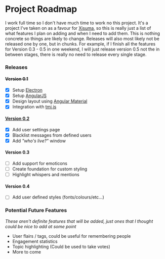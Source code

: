 # Project Roadmap
I work full time so I don't have much time to work no this project. It's a project I've taken on as a favour for [Xisuma](https://www.twitch.tv/xisuma),
so this is really just a list of what features I plan on adding and when I need to add them.
This is nothing concrete so things are likely to change.
Releases will also most likely not be released one by one, but in chunks.
For example, if I finish all the features for Version 0.3 - 0.5 in one weekend, I will just release
version 0.5 not the in between stages, there is really no need to release every single stage.

### Releases
#### ~~Version 0.1~~
- [x] Setup [Electron](http://electron.atom.io/)
- [x] Setup [AngularJS](https://www.angularjs.org/)
- [x] Design layout using [Angular Material](https://material.angularjs.org/)
- [x] Integration with [tmi.js](https://www.tmijs.org/)

#### [Version 0.2](https://github.com/OsimonB/wotup/releases/tag/v0.2)
- [x] Add user settings page
- [x] Blacklist messages from defined users
- [x] Add *"who's live?"* window

#### Version 0.3
- [ ] Add support for emoticons
- [ ] Create foundation for custom styling
- [ ] Highlight whispers and mentions

#### Version 0.4
- [ ] Add user defined styles (fonts/colours/etc...)


### Potential Future Features
*These aren't definite features that will be added, just ones that I thought could be nice to add at some point*
* User flairs / tags, could be useful for remembering people
* Engagement statistics
* Topic highlighting (Could be used to take votes)
* More to come
  

